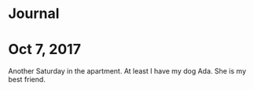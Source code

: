 # Journal

# Oct 7, 2017

Another Saturday in the apartment. At least I have my dog Ada. She is my best friend.
